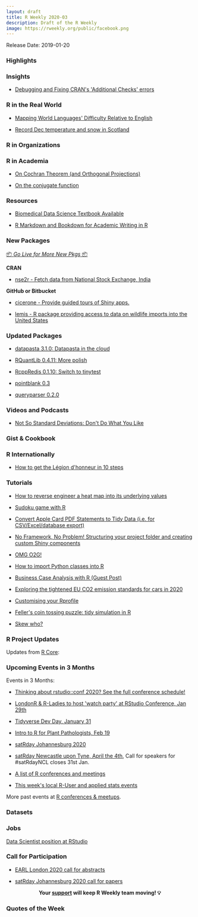 ```yaml
---
layout: draft
title: R Weekly 2020-03
description: Draft of the R Weekly
image: https://rweekly.org/public/facebook.png
---
```


Release Date: 2019-01-20

###  Highlights



### Insights

+ [Debugging and Fixing CRAN's 'Additional Checks' errors ](https://reside-ic.github.io/blog/debugging-and-fixing-crans-additional-checks-errors/)

### R in the Real World

+ [Mapping World Languages' Difficulty Relative to English](https://educators-r-learners.netlify.com/post/mapping-language-difficulty-relative-to-english/)

+ [Record Dec temperature and snow in Scotland](https://scottishsnow.wordpress.com/2020/01/13/record-dec-temperature-and-snow-in-scotland/)

###  R in Organizations



###  R in Academia

+ [On Cochran Theorem (and Orthogonal Projections)](https://freakonometrics.hypotheses.org/59040)

+ [On the conjugate function](https://freakonometrics.hypotheses.org/58979)


###  Resources

+ [Biomedical Data Science Textbook Available](http://r4stats.com/2020/01/13/biomedical-data-science-textbook/)

+ [R Markdown and Bookdown for Academic Writing in R](http://rpubs.com/thealk/academic-writing)

###  New Packages

<p class="added-hostname"><a href="https://rweekly.org/live" target="_blank" class="externalLink">📦 <i>Go Live for More New Pkgs</i> 📦</a></p>

**CRAN**

+ [nse2r - Fetch data from National Stock Exchange, India](https://blog.rsquaredacademy.com/nse2r-fetch-data-from-nse/)

**GitHub or Bitbucket**

+ [cicerone - Provide guided tours of Shiny apps.](https://cicerone.john-coene.com/)

+ [lemis - R package providing access to data on wildlife imports into the United States ](https://github.com/ecohealthalliance/lemis/)


### Updated Packages

+ [datapasta 3.1.0: Datapasta in the cloud](https://milesmcbain.github.io/datapasta/articles/datapasta-in-the-cloud.html)

+ [RQuantLib 0.4.11: More polish](http://dirk.eddelbuettel.com/blog/2020/01/15#rquantlib_0.4.11)

+ [RcppRedis 0.1.10: Switch to tinytest](http://dirk.eddelbuettel.com/blog/2020/01/16#rcppredis_0.1.10)

+ [pointblank 0.3](https://randr.rocks/post/pointblank-0-3/)

+ [queryparser 0.2.0](https://github.com/ianmcook/queryparser)

###  Videos and Podcasts

+ [Not So Standard Deviations: Don't Do What You Like](http://nssdeviations.com/97-dont-do-what-you-like)

### Gist & Cookbook



### R Internationally

+ [How to get the Légion d'honneur in 10 steps](https://tvroylandt.netlify.com/post/legion-honneur/)

###  Tutorials

+ [How to reverse engineer a heat map into its underlying values](http://r-posts.com/how-to-reverse-engineer-a-heat-map-into-its-underlying-values/)

+ [Sudoku game with R](https://tomaztsql.wordpress.com/2020/01/13/sudoku-game-with-r/)

+ [Convert Apple Card PDF Statements to Tidy Data (i.e. for CSV/Excel/database export)](https://rud.is/b/2020/01/13/convert-apple-card-pdf-statements-to-tidy-data-i-e-for-csv-excel-database-export/)

+ [No Framework, No Problem! Structuring your project folder and creating custom Shiny components](https://rviews.rstudio.com/2020/01/13/no-framework-no-problem-structuring-your-project-folder-and-creating-custom-shiny-components/)

+ [OMG O2G!](https://osm.netlify.com/post/o2g-1/)

+ [How to import Python classes into R](https://theautomatic.net/2020/01/14/how-to-import-python-classes-into-r/)

+ [Business Case Analysis with R (Guest Post)](https://blog.ephorie.de/business-case-analysis-with-r)

+ [Exploring the tightened EU CO2 emission standards for cars in 2020](http://skranz.github.io//r/2020/01/14/eu_cars_co2_2.html)

+ [Customising your Rprofile](https://www.jumpingrivers.com/blog/customising-your-rprofile/)

+ [Feller's coin tossing puzzle: tidy simulation in R](http://varianceexplained.org/r/feller-coins/)

+ [Skew who?](https://osm.netlify.com/post/skew-who/)


<!--<div class="post-more-begin></div><div class="post-more-end"></div>-->

###  R Project Updates

Updates from [R Core](http://developer.r-project.org/blosxom.cgi/R-devel/NEWS):

###  Upcoming Events in 3 Months

Events in 3 Months:

+ [Thinking about rstudio::conf 2020? See the full conference schedule!](https://blog.rstudio.com/2019/11/25/thinking-about-rstudio-conf-2020-see-the-full-conference-schedule/)

+ [LondonR & R-Ladies to host 'watch party' at RStudio Conference, Jan 29th](https://www.mango-solutions.com/londonr-r-ladies-to-host-watch-party-at-rstudio-conference-jan-29th/)

+ [Tidyverse Dev Day, January 31](https://www.tidyverse.org/blog/2019/11/tidyverse-dev-day-2020/)

+ [Intro to R for Plant Pathologists, Feb 19](https://www.magnetmail.net/actions/email_web_version.cfm?ep=kUHipYu2XwcnrCj7ebWre0AVOBNGoDD0anGnwmZigCUHX4T3iSGhDaGnyJ3rZ219g9uzGDG1iMQiR1pKzFt8S91VX_UCd9DL_zqcT8r_DObD5yFyDg6XsFyP7Bo6a-aw)

+ [satRday Johannesburg 2020](https://joburg2020.satrdays.org/)

+ [satRday Newcastle upon Tyne, April the 4th](https://newcastle2020.satrdays.org/), Call for speakers for #satRdayNCL closes 31st Jan.

+ [A list of R conferences and meetings](https://jumpingrivers.github.io/meetingsR/events.html)

+ [This week's local R-User and applied stats events](https://community.rstudio.com/c/irl)


More past events at [R conferences & meetups](https://conf.rweekly.org).


### Datasets

### Jobs

[Data Scientist position at RStudio](https://hire.withgoogle.com/public/jobs/rstudiocom/view/P_AAAAAACAAJZEFtwl7GyX-U)


###  Call for Participation

+ [EARL London 2020 call for abstracts](https://www.mango-solutions.com/earl-london-2020-call-for-abstracts/)

+ [satRday Johannesburg 2020 call for papers](https://joburg2020.satrdays.org/#callforpapers)

<p class="hide-support added-hostname support-rweekly" style="text-align: center;font-weight: bold;">Your <a class="non-visited externalLink" href="https://www.patreon.com/rweekly" onclick="pas(this)">support</a> will keep R Weekly team moving! 💡</p>

###  Quotes of the Week

